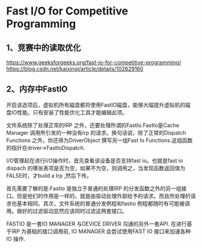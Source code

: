 # Fast I/O for Competitive Programming

## 1、竞赛中的读取优化
https://www.geeksforgeeks.org/fast-io-for-competitive-programming/
https://blog.csdn.net/kaixinqi/article/details/102629160

## 2、内存中FastIO
开启该选项后，虚拟机所有磁盘都将使用FastIO磁盘，能够大幅提升虚拟机的磁盘IO性能。只有安装了性能优化工具才能编辑此项。


文件系统除了处理正常的IRP 之外，还要处理所谓的FastIo.FastIo是Cache Manager 调用所引发的一种没有irp 的请求。换句话说，除了正常的Dispatch Functions 之外，你还得为DriverObject 撰写另一组Fast Io Functions.这组函数的指针在driver->FastIoDispatch.

I/O管理起在进行I/O操作时，首先查看该设备是否支持fast io。也就是fast io dispach 的哪张表项是否为空，如果不为空，则调用之，当发现函数返回值为FALSE时，才build a Irp ,然后下传。

首先需要了解的是:FastIo 是独立于普通的处理IRP 的分发函数之外的另一组接口。但是他们的作用是一样的，就是由驱动处理外部给予的请求。而且所处理的请求也基本相同。其次，文件系统的普通分发例程和fastio 例程都随时有可能被调用。做好的过滤驱动显然应该同时过滤这两套接口。

FASTIO 是一套IO MANAGER 与DEVICE DRIVER 沟通的另外一套API. 在进行基于IRP 为基础的接口调用前, IO MANAGER 会尝试使用FAST IO 接口来加速各种IO 操作.






